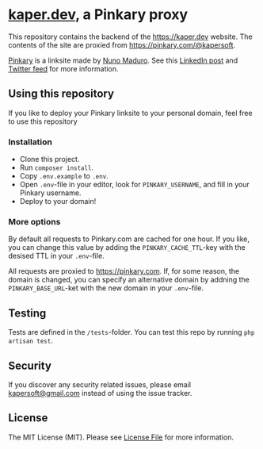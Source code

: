 # [kaper.dev](https://kaper.dev), a Pinkary proxy

This repository contains the backend of the <https://kaper.dev> website. The contents of the site are proxied from <https://pinkary.com/@kapersoft>.

[Pinkary](pinkary.com) is a linksite made by [Nuno Maduro](https://github.com/nunomaduro). See this [LinkedIn post](https://www.linkedin.com/posts/nunomaduro_pinkary-update-for-you-sort-your-links-by-activity-7165462165611659264-mU3J/) and [Twitter feed](https://twitter.com/enunomaduro/status/1759576002626261300) for more information.

## Using this repository

If you like to deploy your Pinkary linksite to your personal domain, feel free to use this repository

### Installation

- Clone this project.
- Run `composer install`.
- Copy `.env.example` to `.env`.
- Open `.env`-file in your editor, look for `PINKARY_USERNAME`, and fill in your Pinkary username.
- Deploy to your domain!

### More options

By default all requests to Pinkary.com are cached for one hour. If you like, you can change this value by adding the `PINKARY_CACHE_TTL`-key with the desised TTL in your `.env`-file.

All requests are proxied to <https://pinkary.com>. If, for some reason, the domain is changed, you can specify an alternative domain by addning the `PINKARY_BASE_URL`-ket with the new domain in your `.env`-file.

## Testing

Tests are defined in the `/tests`-folder. You can test this repo by running `php artisan test`.

## Security

If you discover any security related issues, please email <kapersoft@gmail.com> instead of using the issue tracker.

## License

The MIT License (MIT). Please see [License File](LICENSE.txt) for more information.
